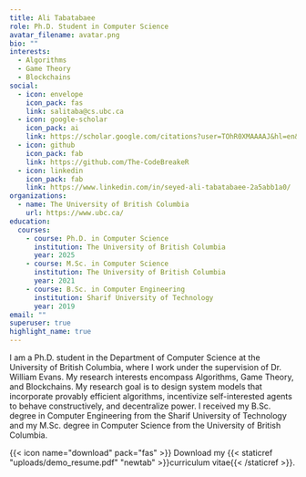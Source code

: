 ```yaml
---
title: Ali Tabatabaee
role: Ph.D. Student in Computer Science
avatar_filename: avatar.png
bio: ""
interests:
  - Algorithms
  - Game Theory
  - Blockchains
social:
  - icon: envelope
    icon_pack: fas
    link: salitaba@cs.ubc.ca
  - icon: google-scholar
    icon_pack: ai
    link: https://scholar.google.com/citations?user=TOhR0XMAAAAJ&hl=en&oi=sra
  - icon: github
    icon_pack: fab
    link: https://github.com/The-CodeBreakeR
  - icon: linkedin
    icon_pack: fab
    link: https://www.linkedin.com/in/seyed-ali-tabatabaee-2a5abb1a0/
organizations:
  - name: The University of British Columbia
    url: https://www.ubc.ca/
education:
  courses:
    - course: Ph.D. in Computer Science
      institution: The University of British Columbia
      year: 2025
    - course: M.Sc. in Computer Science
      institution: The University of British Columbia
      year: 2021
    - course: B.Sc. in Computer Engineering
      institution: Sharif University of Technology
      year: 2019
email: ""
superuser: true
highlight_name: true
---
```

I am a Ph.D. student in the Department of Computer Science at the University of British Columbia, where I work under the supervision of Dr. William Evans. My research interests encompass Algorithms, Game Theory, and Blockchains. My research goal is to design system models that incorporate provably efficient algorithms, incentivize self-interested agents to behave constructively, and decentralize power. I received my B.Sc. degree in Computer Engineering from the Sharif University of Technology and my M.Sc. degree in Computer Science from the University of British Columbia.

{{< icon name="download" pack="fas" >}} Download my {{< staticref "uploads/demo_resume.pdf" "newtab" >}}curriculum vitae{{< /staticref >}}.
